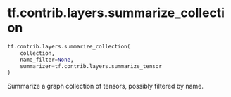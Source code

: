 <div itemscope itemtype="http://developers.google.com/ReferenceObject">
<meta itemprop="name" content="tf.contrib.layers.summarize_collection" />
<meta itemprop="path" content="Stable" />
</div>

# tf.contrib.layers.summarize_collection

``` python
tf.contrib.layers.summarize_collection(
    collection,
    name_filter=None,
    summarizer=tf.contrib.layers.summarize_tensor
)
```

Summarize a graph collection of tensors, possibly filtered by name.